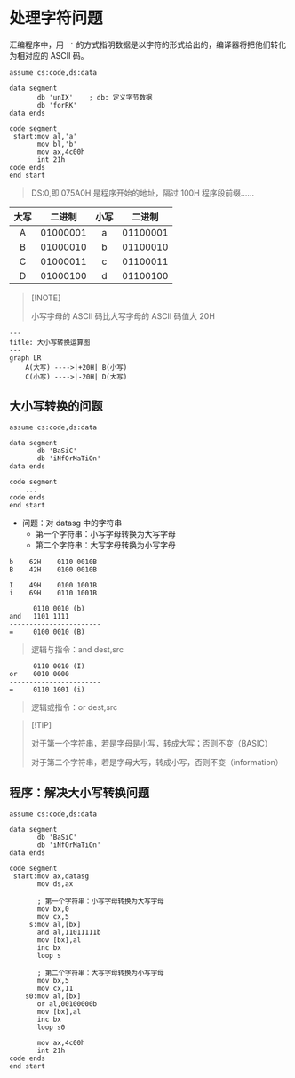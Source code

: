 # 处理字符问题



汇编程序中，用 `''` 的方式指明数据是以字符的形式给出的，编译器将把他们转化为相对应的 ASCII 码。



```assembly
assume cs:code,ds:data

data segment
       db 'unIX'    ; db: 定义字节数据
       db 'forRK'
data ends

code segment
 start:mov al,'a'
       mov bl,'b'
       mov ax,4c00h
       int 21h
code ends
end start
```



>   DS:0,即 075A0H 是程序开始的地址，隔过 100H 程序段前缀......



| 大写 |  二进制  | 小写 |  二进制  |
| :--: | :------: | :--: | :------: |
|  A   | 01000001 |  a   | 01100001 |
|  B   | 01000010 |  b   | 01100010 |
|  C   | 01000011 |  c   | 01100011 |
|  D   | 01000100 |  d   | 01100100 |



>   [!NOTE]
>
>   小写字母的 ASCII 码比大写字母的 ASCII 码值大 20H



```mermaid
---
title: 大小写转换运算图
---
graph LR
    A(大写) ---->|+20H| B(小写)
    C(小写) ---->|-20H| D(大写)
```





## 大小写转换的问题



```assembly
assume cs:code,ds:data

data segment
       db 'BaSiC'
       db 'iNfOrMaTiOn'
data ends

code segment
    ...
code ends
end start
```



-   问题：对 datasg 中的字符串
    -   第一个字符串：小写字母转换为大写字母
    -   第二个字符串：大写字母转换为小写字母



```assembly
b    62H    0110 0010B
B    42H    0100 0010B
```

```assembly
I    49H    0100 1001B
i    69H    0110 1001B
```



```assembly
      0110 0010 (b)
and   1101 1111
-----------------------
=     0100 0010 (B)
```

>   逻辑与指令：and dest,src



```assembly
      0110 0010 (I)
or    0010 0000
-----------------------
=     0110 1001 (i)
```

>   逻辑或指令：or dest,src



>   [!TIP]
>
>   对于第一个字符串，若是字母是小写，转成大写；否则不变（BASIC）
>
>   对于第二个字符串，若是字母大写，转成小写，否则不变（information）





## 程序：解决大小写转换问题



```assembly
assume cs:code,ds:data

data segment
       db 'BaSiC'
       db 'iNfOrMaTiOn'
data ends

code segment
 start:mov ax,datasg
       mov ds,ax
       
       ; 第一个字符串：小写字母转换为大写字母
       mov bx,0
       mov cx,5
     s:mov al,[bx]
       and al,11011111b
       mov [bx],al
       inc bx
       loop s
       
       ; 第二个字符串：大写字母转换为小写字母
       mov bx,5
       mov cx,11
    s0:mov al,[bx]
       or al,00100000b
       mov [bx],al
       inc bx
       loop s0
       
       mov ax,4c00h
       int 21h
code ends
end start
```



